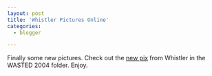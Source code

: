 ```yaml
---
layout: post
title: 'Whistler Pictures Online'
categories:
  - blogger

---
```


Finally some new pictures.  Check out the <a href="gallery.aspx">new pix</a> from Whistler in the WASTED 2004 folder.  Enjoy.

